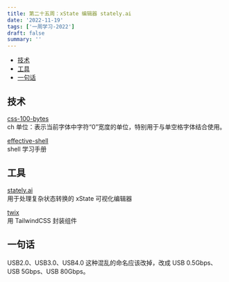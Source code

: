 ```yaml
---
title: 第二十五周：xState 编辑器 stately.ai
date: '2022-11-19'
tags: ['一周学习-2022']
draft: false
summary: ''
---
```


- [技术](#技术)
- [工具](#工具)
- [一句话](#一句话)

## 技术

[css-100-bytes](https://www.swyx.io/css-100-bytes)  
ch 单位：表示当前字体中字符“0”宽度的单位，特别用于与单空格字体结合使用。

[effective-shell](https://effective-shell.com/)  
shell 学习手册

## 工具

[stately.ai](https://stately.ai/)  
用于处理复杂状态转换的 xState 可视化编辑器

[twix](https://github.com/Idered/twix)  
用 TailwindCSS 封装组件

## 一句话

USB2.0、USB3.0、USB4.0 这种混乱的命名应该改掉，改成 USB 0.5Gbps、USB 5Gbps、USB 80Gbps。

